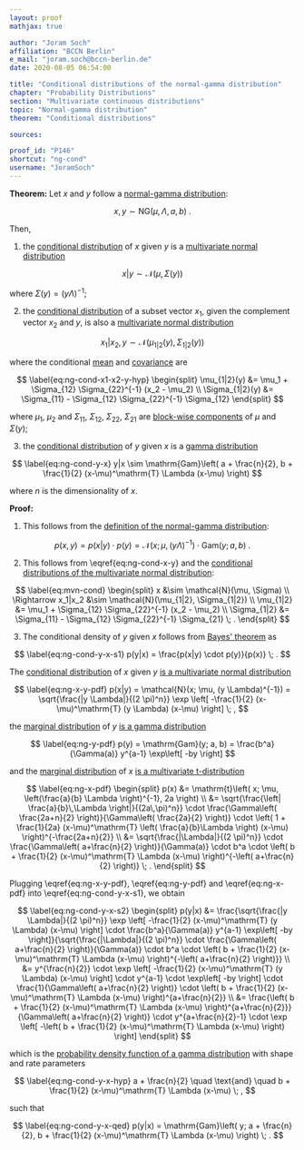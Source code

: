 ```yaml
---
layout: proof
mathjax: true

author: "Joram Soch"
affiliation: "BCCN Berlin"
e_mail: "joram.soch@bccn-berlin.de"
date: 2020-08-05 06:54:00

title: "Conditional distributions of the normal-gamma distribution"
chapter: "Probability Distributions"
section: "Multivariate continuous distributions"
topic: "Normal-gamma distribution"
theorem: "Conditional distributions"

sources:

proof_id: "P146"
shortcut: "ng-cond"
username: "JoramSoch"
---
```



**Theorem:** Let $x$ and $y$ follow a [normal-gamma distribution](/D/ng):

$$ \label{eq:ng}
x,y \sim \mathrm{NG}(\mu, \Lambda, a, b) \; .
$$

Then,

1) the [conditional distribution](/D/dist-cond) of $x$ given $y$ is a [multivariate normal distribution](/D/mvn)

$$ \label{eq:ng-cond-x-y}
x|y \sim \mathcal{N}(\mu, \Sigma(y))
$$

where $\Sigma(y) = (y \Lambda)^{-1}$;

2) the [conditional distribution](/D/dist-cond) of a subset vector $x_1$, given the complement vector $x_2$ and $y$, is also a [multivariate normal distribution](/D/mvn)

$$ \label{eq:ng-cond-x1-x2-y}
x_1|x_2,y \sim \mathcal{N}(\mu_{1|2}(y), \Sigma_{1|2}(y))
$$

where the conditional [mean](/D/mean) and [covariance](/D/cov) are

$$ \label{eq:ng-cond-x1-x2-y-hyp}
\begin{split}
\mu_{1|2}(y) &= \mu_1 + \Sigma_{12} \Sigma_{22}^{-1} (x_2 - \mu_2) \\
\Sigma_{1|2}(y) &= \Sigma_{11} - \Sigma_{12} \Sigma_{22}^{-1} \Sigma_{12}
\end{split}
$$

where $\mu_1$, $\mu_2$ and $\Sigma_{11}$, $\Sigma_{12}$, $\Sigma_{22}$, $\Sigma_{21}$ are [block-wise components](/P/mvn-cond) of $\mu$ and $\Sigma(y)$;

3) the [conditional distribution](/D/dist-cond) of $y$ given $x$ is a [gamma distribution](/D/gam)

$$ \label{eq:ng-cond-y-x}
y|x \sim \mathrm{Gam}\left( a + \frac{n}{2}, b + \frac{1}{2} (x-\mu)^\mathrm{T} \Lambda (x-\mu) \right)
$$

where $n$ is the dimensionality of $x$.


**Proof:**

1) This follows from the [definition of the normal-gamma distribution](/D/ng):

$$ \label{eq:ng-pdf}
p(x,y) = p(x|y) \cdot p(y) = \mathcal{N}(x; \mu, (y \Lambda)^{-1}) \cdot \mathrm{Gam}(y; a, b) \; .
$$

2) This follows from \eqref{eq:ng-cond-x-y} and the [conditional distributions of the multivariate normal distribution](/P/mvn-cond):

$$ \label{eq:mvn-cond}
\begin{split}
x &\sim \mathcal{N}(\mu, \Sigma) \\
\Rightarrow x_1|x_2 &\sim \mathcal{N}(\mu_{1|2}, \Sigma_{1|2}) \\
\mu_{1|2} &= \mu_1 + \Sigma_{12} \Sigma_{22}^{-1} (x_2 - \mu_2) \\
\Sigma_{1|2} &= \Sigma_{11} - \Sigma_{12} \Sigma_{22}^{-1} \Sigma_{21} \; .
\end{split}
$$

3) The conditional density of $y$ given $x$ follows from [Bayes' theorem](/P/bayes-th) as

$$ \label{eq:ng-cond-y-x-s1}
p(y|x) = \frac{p(x|y) \cdot p(y)}{p(x)} \; .
$$

The [conditional distribution](/D/dist-cond) of $x$ given $y$ [is a multivariate normal distribution](/P/ng-pdf)

$$ \label{eq:ng-x-y-pdf}
p(x|y) = \mathcal{N}(x; \mu, (y \Lambda)^{-1}) = \sqrt{\frac{|y \Lambda|}{(2 \pi)^n}} \exp \left[ -\frac{1}{2} (x-\mu)^\mathrm{T} (y \Lambda) (x-\mu) \right] \; ,
$$

the [marginal distribution](/D/dist-marg) of $y$ [is a gamma distribution](/P/ng-marg)

$$ \label{eq:ng-y-pdf}
p(y) = \mathrm{Gam}(y; a, b) = \frac{b^a}{\Gamma(a)} y^{a-1} \exp\left[ -by \right]
$$

and the [marginal distribution](/D/dist-marg) of $x$ [is a multivariate t-distribution](/P/ng-marg)

$$ \label{eq:ng-x-pdf}
\begin{split}
p(x) &= \mathrm{t}\left( x; \mu, \left(\frac{a}{b} \Lambda \right)^{-1}, 2a \right) \\
&= \sqrt{\frac{\left| \frac{a}{b}\,\Lambda \right|}{(2a\,\pi)^n}} \cdot \frac{\Gamma\left( \frac{2a+n}{2} \right)}{\Gamma\left( \frac{2a}{2} \right)} \cdot \left( 1 + \frac{1}{2a} (x-\mu)^\mathrm{T} \left( \frac{a}{b}\Lambda \right) (x-\mu) \right)^{-\frac{2a+n}{2}} \\
&= \sqrt{\frac{|\Lambda|}{(2 \pi)^n}} \cdot \frac{\Gamma\left( a+\frac{n}{2} \right)}{\Gamma(a)} \cdot b^a \cdot \left( b + \frac{1}{2} (x-\mu)^\mathrm{T} \Lambda (x-\mu) \right)^{-\left( a+\frac{n}{2} \right)} \; .
\end{split}
$$

Plugging \eqref{eq:ng-x-y-pdf}, \eqref{eq:ng-y-pdf} and \eqref{eq:ng-x-pdf} into \eqref{eq:ng-cond-y-x-s1}, we obtain

$$ \label{eq:ng-cond-y-x-s2}
\begin{split}
p(y|x) &= \frac{\sqrt{\frac{|y \Lambda|}{(2 \pi)^n}} \exp \left[ -\frac{1}{2} (x-\mu)^\mathrm{T} (y \Lambda) (x-\mu) \right] \cdot \frac{b^a}{\Gamma(a)} y^{a-1} \exp\left[ -by \right]}{\sqrt{\frac{|\Lambda|}{(2 \pi)^n}} \cdot \frac{\Gamma\left( a+\frac{n}{2} \right)}{\Gamma(a)} \cdot b^a \cdot \left( b + \frac{1}{2} (x-\mu)^\mathrm{T} \Lambda (x-\mu) \right)^{-\left( a+\frac{n}{2} \right)}} \\
&= y^{\frac{n}{2}} \cdot \exp \left[ -\frac{1}{2} (x-\mu)^\mathrm{T} (y \Lambda) (x-\mu) \right] \cdot y^{a-1} \cdot \exp\left[ -by \right] \cdot \frac{1}{\Gamma\left( a+\frac{n}{2} \right)} \cdot \left( b + \frac{1}{2} (x-\mu)^\mathrm{T} \Lambda (x-\mu) \right)^{a+\frac{n}{2}} \\
&= \frac{\left( b + \frac{1}{2} (x-\mu)^\mathrm{T} \Lambda (x-\mu) \right)^{a+\frac{n}{2}}}{\Gamma\left( a+\frac{n}{2} \right)} \cdot y^{a+\frac{n}{2}-1} \cdot \exp \left[ -\left( b + \frac{1}{2} (x-\mu)^\mathrm{T} \Lambda (x-\mu) \right) \right]
\end{split}
$$

which is the [probability density function of a gamma distribution](/P/gam-pdf) with shape and rate parameters

$$ \label{eq:ng-cond-y-x-hyp}
a + \frac{n}{2} \quad \text{and} \quad b + \frac{1}{2} (x-\mu)^\mathrm{T} \Lambda (x-\mu) \; ,
$$

such that

$$ \label{eq:ng-cond-y-x-qed}
p(y|x) = \mathrm{Gam}\left( y; a + \frac{n}{2}, b + \frac{1}{2} (x-\mu)^\mathrm{T} \Lambda (x-\mu) \right) \; .
$$